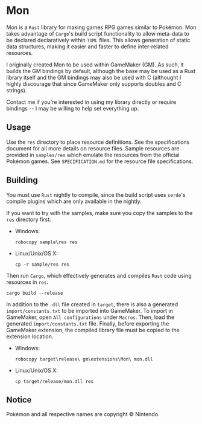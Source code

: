 Mon
===
Mon is a `Rust` library for making games RPG games similar to Pokémon. Mon takes advantage of `Cargo`'s build script functionality to allow meta-data to be declared declaratively within `TOML` files. This allows generation of static data structures, making it easier and faster to define inter-related resources.

I originally created Mon to be used within GameMaker (GM). As such, it builds the GM bindings by default, although the base may be used as a Rust library itself and the GM bindings may also be used with C (althought I highly discourage that since GameMaker only supports doubles and C strings).

Contact me if you're interested in using my library directly or require bindings -- I may be willing to help set everything up.

Usage
-----
Use the `res` directory to place resource definitions. See the specifications document for all more details on resource files. Sample resources are provided in `samples/res` which emulate the resources from the official Pokémon games. See `SPECIFICATION.md` for the resource file specifications.

Building
--------
You must use `Rust` nightly to compile, since the build script uses `serde`'s compile plugins which are only available in the nightly.

If you want to try with the samples, make sure you copy the samples to the `res` directory first.
 - Windows:
   ```
   robocopy sample\res res
   ```
 - Linux/Unix/OS X:
   ```
   cp -r sample/res res
   ```

Then run `Cargo`, which effectively generates and compiles `Rust` code using resources in `res`.
```
cargo build --release
```

In addition to the `.dll` file created in `target`, there is also a generated `import/constants.txt` to be imported into GameMaker. To import in GameMaker, open `All configurations` under `Macros`. Then, load the generated `import/constants.txt` file. Finally, before exporting the GameMaker extension, the compiled library file must be copied to the extension location.
 - Windows:
   ```
   robocopy target\release\ gm\extensions\Mon\ mon.dll
   ```
 - Linux/Unix/OS X:
   ```
   cp target/release/mon.dll res
   ```

Notice
------
Pokémon and all respective names are copyright © Nintendo.

